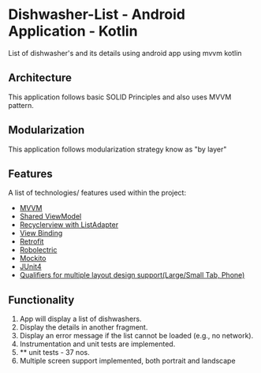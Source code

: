 # Dishwasher-List - Android Application - Kotlin
List of dishwasher's and its details using android app using mvvm kotlin

## Architecture
This application follows basic SOLID Principles and also uses MVVM pattern.
## Modularization
This application follows modularization strategy know as "by layer"
## Features
A list of technologies/ features used within the project:
* [MVVM]()
* [Shared ViewModel]()
* [Recyclerview with ListAdapter]()
* [View Binding]()
* [Retrofit]()
* [Robolectric]()
* [Mockito]()
* [JUnit4]()
* [Qualifiers for multiple layout design support(Large/Small Tab, Phone)]()


## Functionality
1. App will display a list of dishwashers.
2. Display the details in another fragment.
3. Display an error message if the list cannot be loaded (e.g., no network).
4. Instrumentation and unit tests are implemented. 
5. ** unit tests - 37 nos.
6. Multiple screen support implemented, both portrait and landscape



